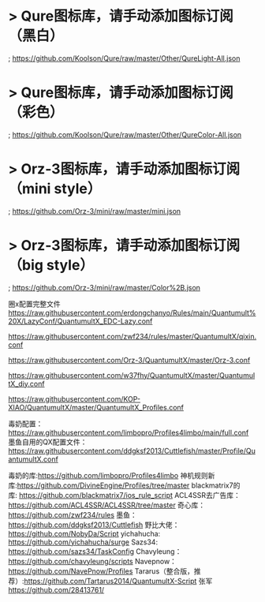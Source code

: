 # > Qure图标库，请手动添加图标订阅（黑白）
; https://github.com/Koolson/Qure/raw/master/Other/QureLight-All.json
# > Qure图标库，请手动添加图标订阅（彩色）
; https://github.com/Koolson/Qure/raw/master/Other/QureColor-All.json
# > Orz-3图标库，请手动添加图标订阅（mini style）
; https://github.com/Orz-3/mini/raw/master/mini.json
# > Orz-3图标库，请手动添加图标订阅（big style）
; https://github.com/Orz-3/mini/raw/master/Color%2B.json


圈x配置完整文件
https://raw.githubusercontent.com/erdongchanyo/Rules/main/Quantumult%20X/LazyConf/QuantumultX_EDC-Lazy.conf

https://raw.githubusercontent.com/zwf234/rules/master/QuantumultX/qixin.conf

https://raw.githubusercontent.com/Orz-3/QuantumultX/master/Orz-3.conf

https://raw.githubusercontent.com/w37fhy/QuantumultX/master/QuantumultX_diy.conf

https://raw.githubusercontent.com/KOP-XIAO/QuantumultX/master/QuantumultX_Profiles.conf

毒奶配置：https://raw.githubusercontent.com/limbopro/Profiles4limbo/main/full.conf
墨鱼自用的QX配置文件：https://raw.githubusercontent.com/ddgksf2013/Cuttlefish/master/Profile/QuantumultX.conf

毒奶的库:https://github.com/limbopro/Profiles4limbo
神机规则新库:https://github.com/DivineEngine/Profiles/tree/master
blackmatrix7的库: https://github.com/blackmatrix7/ios_rule_script
ACL4SSR去广告库：https://github.com/ACL4SSR/ACL4SSR/tree/master
奇心库：https://github.com/zwf234/rules
墨鱼：https://github.com/ddgksf2013/Cuttlefish
野比大佬：https://github.com/NobyDa/Script
yichahucha:  https://github.com/yichahucha/surge
Sazs34: https://github.com/sazs34/TaskConfig
Chavyleung：https://github.com/chavyleung/scripts
Navepnow：https://github.com/NavePnow/Profiles
Tararus（整合版，推荐）:https://github.com/Tartarus2014/QuantumultX-Script
张军 https://github.com/28413761/
